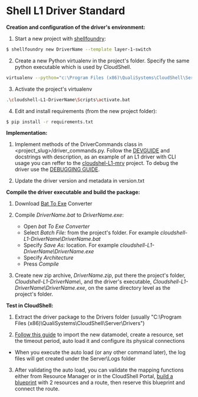 # Shell L1 Driver Standard

**Creation and configuration of the driver's environment:**

1. Start a new project with [shellfoundry](https://github.com/QualiSystems/shellfoundry):
```bash
$ shellfoundry new DriverName --template layer-1-switch
```
2. Create a new Python virtualenv in the project's folder. Specify the same python executable which is used by CloudShell.
```bash
virtualenv --python="c:\Program Files (x86)\QualiSystems\CloudShell\Server\python\2.7.10\python.exe" --always-copy .\cloudshell-L1-DriverName
```
3. Activate the project's virtualenv
```bash
.\cloudshell-L1-DriverName\Scripts\activate.bat
```
4. Edit and install requirements (from the new project folder):
```bash
$ pip install -r requirements.txt

```
**Implementation:**

1. Implement methods of the DriverCommands class in <project_slug>/driver_commands.py. Follow the [DEVGUIDE](https://github.com/QualiSystems/shell-L1-standard/blob/dev/DEVGUIDE.md) and docstrings with description, as an example of an L1 driver with CLI usage you can reffer to the [cloudshel-L1-mrv](https://github.com/QualiSystems/cloudshell-L1-mrv) project.
To debug the driver use the [DEBUGGING GUIDE](https://github.com/QualiSystems/shell-L1-template/blob/run_driver_without_pyinstaller/DEBUGGING.md).

2. Update the driver version and metadata in version.txt


**Compile the driver executable and build the package:**
1. Download [Bat To Exe](http://www.f2ko.de/en/b2e.php) Converter
2. Compile *DriverName.bat* to *DriverName.exe*:
    * Open *bat To Exe Converter*
    * Select *Batch File:* from the project's folder. For example *cloudshell-L1-DriverName\\DriverName.bat*
    * Specify *Save As:* location. For example *cloudshell-L1-DriverName\\DriverName.exe*
    * Specify *Architecture*
    * Press *Compile*

3. Create new zip archive, *DriverName.zip*, put there the project's folder, *Cloudshell-L1-DriverName\\*, and the driver's executable, *Cloudshell-L1-DriverName\\DriverName.exe*, on the same directory level as the project's folder.

**Test in CloudShell:**

1. Extract the driver package to the Drivers folder (usually "C:\\Program Files (x86)\\QualiSystems\\CloudShell\\Server\\Drivers")

2. [Follow this guide](http://help.quali.com/Online%20Help/8.1.0.4291/Portal/Content/Admn/Cnct-Ctrl-L1-Swch.htm) to import the new datamodel, create a resource, set the timeout period, auto load it and configure its physical connections

  * When you execute the auto load (or any other command later), the log files will get created under the Server\\Logs folder

3. After validating the auto load, you can validate the mapping functions either from Resource Manager or in the CloudShell Portal, [build a blueprint](http://help.quali.com/Online%20Help/8.1.0.4291/Portal/Content/CSP/LAB-MNG/Rsc-Cnct/Phys-Ntwrk-Crt.htm) with 2 resources and a route, then reserve this blueprint and connect the route.
